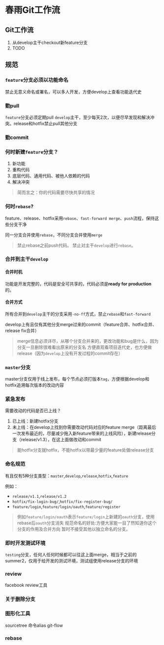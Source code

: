 # 春雨Git工作流

## Git工作流
1. 从develop主干checkout新feature分支
2. TODO


## 规范

### `feature`分支必须以功能命名
禁止无意义命名或署名，可以多人开发，方便develop上查看功能迭代史

### 勤pull
`feature`分支必须定期pull `develop`主干，至少每天2次，以便尽早发现和解决冲突。release和hotfix禁止pull其他分支

### 勤commit

### 何时新建`feature`分支？
1. 新功能
2. 重构代码
3. 底层代码、通用代码、被他人依赖的代码
4. 解决冲突

>简而言之：你的代码需要尽快共享的情况

### 何时`rebase`?
feature、release、hotfix采用`rebase`、`fast-forward merge`、`push`流程，保持这些分支干净

同一分支合并使用`rebase`，不同分支合并使用`merge`

>禁止rebase之前push代码。
>禁止对主干`develop`进行`rebase`。

### 合并到主干`develop`
#### 合并时机
功能是开发完整的，代码是安全可共享的，代码必须是**ready for production**的。

#### 合并方式
所有合并到`develop`主干的分支采用`-no-ff`方式，禁止`rebase`和`fast-forward`

develop上有且仅有其他分支merge过来的commit（feature合并、hotfix合并、release fix合并）
>merge信息必须详尽，从哪个分支合并来的，更改功能和bug是什么，因为分支一旦删除很难看出原来的分支名
>方便直观看项目迭代史，也方便做release（因为`develop`上没有开发过程的commit存在）

### `master`分支
master分支仅用于线上发布，每个节点必须打版本`tag`，方便根据develop和hotfix追溯每次版本的改动内容

### 紧急发布
需要改动的代码是否已上线？
1. 已上线：新建hotfix分支
2. 未上线：在develop上找到你需要改动代码对应的feature merge（距离最后一次发布最近的，尽量减少拖入新feature带来的上线风险），新建release分支（release/v1.3），在这上面做改动和commit
>能hotfix分支就hotfix，不能hotfix以带最少量的feature处做release分支

### 命名规范
有且仅有5种分支类型：`master`,`develop`,`release`,`hotfix`,`feature`

例如：
* `release/v1.1`,`release/v1.2` 
* `hotfix/fix-login-bug/`,`hotfix/fix-register-bug/`
* `feature/login`,`feature/login/oauth`,`feature/register`

>例如`feature/login/oauth`表示`feature/login`上新建的`oauth`分支，使用rebase后`oauth`分支消失
>规范命名的好处:方便大家能一目了然知道你这个分支的作用及合并方向
>暂时不接受其他以独立命名的分支。


### 即时开发测试环境
`testing`分支，任何人任何时候都可以往这上面merge，相当于之前的summer2，仅用于给开发的测试环境，测试组使用release分支的环境

### review
facebook review工具

### 关于删除分支

### 图形化工具
sourcetree
命令alias
git-flow

### rebase
